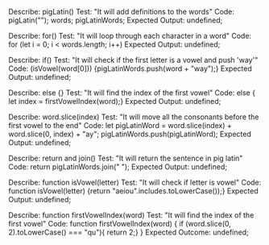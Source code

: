Describe: pigLatin()
Test: "It will add definitions to the words"
Code: pigLatin(""); words; pigLatinWords;
Expected Output: undefined;

Describe: for()
Test: "It will loop through each character in a word"
Code: for (let i = 0; i < words.length; i++)
Expected Output: undefined;

Describe: if()
Test: "It will check if the first letter is a vowel and push 'way'"
Code: (isVowel(word[0])) {pigLatinWords.push(word + "way");}
Expected Output: undefined;

Describe: else {}
Test: "It will find the index of the first vowel"
Code: else { let index = firstVowelIndex(word);}
Expected Output: undefined;

Describe: word.slice(index)
Test: "It will move all the consonants before the first vowel to the end"
Code: let pigLatinWord = word.slice(index) + word.slice(0, index) + "ay"; pigLatinWords.push(pigLatinWord);
Expected Output: undefined;

Describe: return and join()
Test: "It will return the sentence in pig latin"
Code: return pigLatinWords.join(" ");
Expected Output: undefined;

Describe: function isVowel(letter)
Test: "It will check if letter is vowel"
Code: function isVowel(letter) {return "aeiou".includes.toLowerCase());}
Expected Output: undefined;

Describe: function firstVowelIndex(word)
Test: "It will find the index of the first vowel"
Code: function firstVowelIndex(word) {
  if (word.slice(0, 2).toLowerCase() === "qu"){ return 2;}
} Expected Outcome: undefined;


